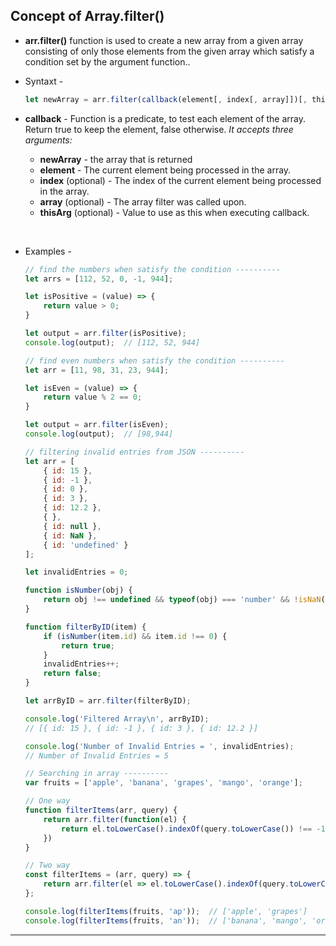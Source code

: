 ## **Concept of Array.filter()**

* **arr.filter()** function is used to create a new array from a given array consisting of only those elements from the given array which satisfy a condition set by the argument function..

* Syntaxt - 
    ```javascript
    let newArray = arr.filter(callback(element[, index[, array]])[, thisArg]);
    ```
* **callback** - Function is a predicate, to test each element of the array. Return true to keep the element, false otherwise. 
_It accepts three arguments:_
    * **newArray** - the array that is returned
    * **element** - The current element being processed in the array.
    * **index** (optional) - The index of the current element being processed in the array.
    * **array** (optional) - The array filter was called upon.
    * **thisArg** (optional) - Value to use as this when executing callback.
    
&nbsp;
* Examples -
    ```javascript
    // find the numbers when satisfy the condition ----------
    let arrs = [112, 52, 0, -1, 944];

    let isPositive = (value) => {
        return value > 0;
    }

    let output = arr.filter(isPositive);
    console.log(output);  // [112, 52, 944]
    ```

    ```javascript
    // find even numbers when satisfy the condition ----------
    let arr = [11, 98, 31, 23, 944];

    let isEven = (value) => {
        return value % 2 == 0;
    }

    let output = arr.filter(isEven);
    console.log(output);  // [98,944]
    ```
    
    ```javascript
    // filtering invalid entries from JSON ----------
    let arr = [
        { id: 15 },
        { id: -1 },
        { id: 0 },
        { id: 3 },
        { id: 12.2 },
        { },
        { id: null },
        { id: NaN },
        { id: 'undefined' }
    ];

    let invalidEntries = 0;

    function isNumber(obj) {
        return obj !== undefined && typeof(obj) === 'number' && !isNaN(obj);
    }

    function filterByID(item) {
        if (isNumber(item.id) && item.id !== 0) { 
            return true; 
        } 
        invalidEntries++;
        return false; 
    }

    let arrByID = arr.filter(filterByID);

    console.log('Filtered Array\n', arrByID);  
    // [{ id: 15 }, { id: -1 }, { id: 3 }, { id: 12.2 }]

    console.log('Number of Invalid Entries = ', invalidEntries);  
    // Number of Invalid Entries = 5
    ```
    
    ```javascript
    // Searching in array ----------
    var fruits = ['apple', 'banana', 'grapes', 'mango', 'orange'];

    // One way
    function filterItems(arr, query) {
        return arr.filter(function(el) {
            return el.toLowerCase().indexOf(query.toLowerCase()) !== -1;
        })
    }
    
    // Two way
    const filterItems = (arr, query) => {
        return arr.filter(el => el.toLowerCase().indexOf(query.toLowerCase()) !== -1);
    };

    console.log(filterItems(fruits, 'ap'));  // ['apple', 'grapes']
    console.log(filterItems(fruits, 'an'));  // ['banana', 'mango', 'orange']
    ```
---
